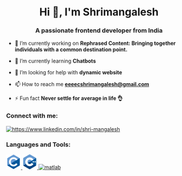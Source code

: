 <h1 align="center">Hi 👋, I'm Shrimangalesh</h1>
<h3 align="center">A passionate frontend developer from India</h3>

- 🔭 I’m currently working on **Rephrased Content: Bringing together individuals with a common destination point.**

- 🌱 I’m currently learning **Chatbots**

- 🤝 I’m looking for help with **dynamic website**

- 📫 How to reach me **eeeecshrimangalesh@gmail.com**

- ⚡ Fun fact **Never settle for average in life 👌**

<h3 align="left">Connect with me:</h3>
<p align="left">
<a href="https://linkedin.com/in/https://www.linkedin.com/in/shri-mangalesh" target="blank"><img align="center" src="https://raw.githubusercontent.com/rahuldkjain/github-profile-readme-generator/master/src/images/icons/Social/linked-in-alt.svg" alt="https://www.linkedin.com/in/shri-mangalesh" height="30" width="40" /></a>
</p>

<h3 align="left">Languages and Tools:</h3>
<p align="left"> <a href="https://www.cprogramming.com/" target="_blank" rel="noreferrer"> <img src="https://raw.githubusercontent.com/devicons/devicon/master/icons/c/c-original.svg" alt="c" width="40" height="40"/> </a> <a href="https://www.w3schools.com/cpp/" target="_blank" rel="noreferrer"> <img src="https://raw.githubusercontent.com/devicons/devicon/master/icons/cplusplus/cplusplus-original.svg" alt="cplusplus" width="40" height="40"/> </a> <a href="https://www.mathworks.com/" target="_blank" rel="noreferrer"> <img src="https://upload.wikimedia.org/wikipedia/commons/2/21/Matlab_Logo.png" alt="matlab" width="40" height="40"/> </a> </p>

